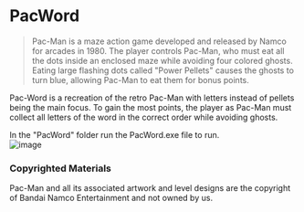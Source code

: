 # PacWord

> Pac-Man is a maze action game developed and released by Namco for arcades in 1980. The player controls Pac-Man, who must eat all the dots inside an enclosed maze while avoiding four colored ghosts. Eating large flashing dots called "Power Pellets" causes the ghosts to turn blue, allowing Pac-Man to eat them for bonus points.

Pac-Word is a recreation of the retro Pac-Man with letters instead of pellets being the main focus. To gain the most points, the player as Pac-Man must collect all letters of the word in the correct order while avoiding ghosts.

In the "PacWord" folder run the PacWord.exe file to run.
<br>
![image](https://github.com/user-attachments/assets/864b8465-0a68-4e3c-9d8a-7319f313167d)
<br>

###  Copyrighted Materials
Pac-Man and all its associated artwork and level designs are the copyright of Bandai Namco Entertainment and 	not owned by us.
